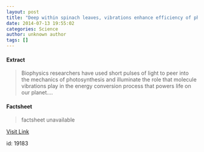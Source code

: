 ```yaml
---
layout: post
title: "Deep within spinach leaves, vibrations enhance efficiency of photosynthesis"
date: 2014-07-13 19:55:02
categories: Science
author: unknown author
tags: []
---
```



#### Extract
>Biophysics researchers have used short pulses of light to peer into the mechanics of photosynthesis and illuminate the role that molecule vibrations play in the energy conversion process that powers life on our planet....

#### Factsheet
>factsheet unavailable

[Visit Link](http://feeds.sciencedaily.com/~r/sciencedaily/~3/Lo9JGMwljlQ/140713155502.htm)

id:   19183
